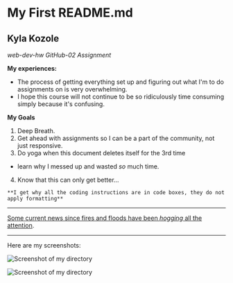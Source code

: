 # My First README.md

## Kyla Kozole
*web-dev-hw GitHub-02 Assignment*

**My experiences:**

 - The process of getting everything set up and figuring out what I'm to do assignments on is very overwhelming.
 - I hope this course will not continue to be so ridiculously time consuming simply because it's confusing.

**My Goals**
 1. Deep Breath.
 2. Get ahead with assignments so I can be a part of the community, not just responsive.
 3. Do yoga when this document deletes itself for the 3rd time
   - learn why I messed up and wasted *so* much time.
 4. Know that this can only get better...

 `**I get why all the coding instructions are in code boxes, they do not apply formatting**`

 ---

 [Some current news since fires and floods have been *hogging* all the attention](http://www.thedenverchannel.com/news/local-news/18-wheeler-dumps-pigs-onto-i-70-near-glenwood-springs).

 ---

Here are my screenshots:

![Screenshot of my directory](/images/screenshot-2.png)

![Screenshot of my directory](/images/screenshot-1.png)
